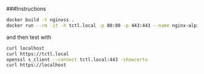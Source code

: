 ###Instructions

```bash
docker build -t nginxss .
docker run --rm -it -h tctl.local -p 80:80 -p 443:443 --name nginx-alpine-ssl nginxss /bin/sh
```

and then test with
```bash
curl localhost
curl https://tctl.local
openssl s_client --connect tctl.local:443 -showcerts
curl https://localhost
```